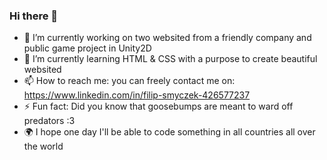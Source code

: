 ### Hi there 👋

- 🔭 I’m currently working on two websited from a friendly company and public game project in Unity2D
- 🌱 I’m currently learning HTML & CSS with a purpose to create beautiful websited
- 📫 How to reach me: you can freely contact me on: https://www.linkedin.com/in/filip-smyczek-426577237
- ⚡ Fun fact: Did you know that goosebumps are meant to ward off predators :3
- 🌍 I hope one day I'll be able to code something in all countries all over the world
